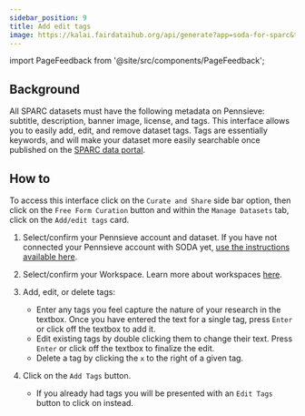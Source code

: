 ```yaml
---
sidebar_position: 9
title: Add edit tags
image: https://kalai.fairdataihub.org/api/generate?app=soda-for-sparc&title=Add%2Fedit%20tags&description=Manage%20Dataset&org=fairdataihub
---
```


import PageFeedback from '@site/src/components/PageFeedback';

## Background

All SPARC datasets must have the following metadata on Pennsieve: subtitle, description, banner image, license, and tags. This interface allows you to easily add, edit, and remove dataset tags. Tags are essentially keywords, and will make your dataset more easily searchable once published on the [SPARC data portal](https://sparc.science/).

## How to

To access this interface click on the `Curate and Share` side bar option, then click on the `Free Form Curation` button and within the `Manage Datasets` tab, click on the
`Add/edit tags` card.

1. Select/confirm your Pennsieve account and dataset. If you have not connected your Pennsieve account with SODA yet, [use the instructions available here](../../connecting-to-pennsieve/connecting-with-username-password).
2. Select/confirm your Workspace. Learn more about workspaces [here](../../how-to/how-to-use-workspaces.md).
3. Add, edit, or delete tags:
   - Enter any tags you feel capture the nature of your research in the textbox. Once you have entered the text for a single tag, press `Enter` or click off the textbox to add it.
   - Edit existing tags by double clicking them to change their text. Press `Enter` or click off the textbox to finalize the edit.
   - Delete a tag by clicking the `x` to the right of a given tag.
4. Click on the `Add Tags` button.

   - If you already had tags you will be presented with an `Edit Tags` button to click on instead.

<PageFeedback />
